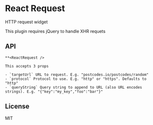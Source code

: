 # React Request

HTTP request widget

This plugin requires jQuery to handle XHR requets

## API

```
**<ReactRequest />

This accepts 3 props

- `targetUrl` URL to request. E.g. "postcodes.io/postcodes/random"
- `protocol` Protocol to use. E.g. "http" or "https". Defaults to "http"
- `queryString` Query string to append to URL (also URL encodes strings). E.g. "{"key":"my_key","foo":"bar"}"

```

## License

MIT